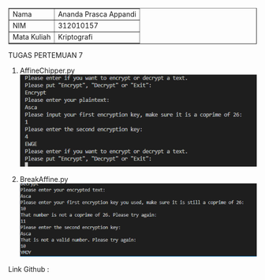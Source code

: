 <head>
</head>
<body>
    <table border="1">
        <tr>
            <td>Nama</td>
            <td>Ananda Prasca Appandi</td>
        </tr>
        <tr>
            <td>NIM</td>
            <td>312010157</td>
        </tr>
        <tr>
            <td>Mata Kuliah </td>
            <td>Kriptografi</td>
    </table>
</body>
</html>

TUGAS PERTEMUAN 7

1. AffineChipper.py
![img](ss/ss1.png)

2. BreakAffine.py
![img](ss/ss2.png)

Link Github : 
